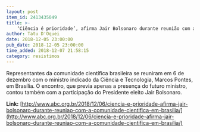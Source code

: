 ```yaml
---
layout: post
item_id: 2413435049
title: >-
    ‘Ciência é prioridade’, afirma Jair Bolsonaro durante reunião com a comunidade científica em Brasília
author: Tatu D'Oquei
date: 2018-12-05 23:00:00
pub_date: 2018-12-05 23:00:00
time_added: 2018-12-07 21:58:15
category: resistimos
---
```


Representantes da comunidade científica brasileira se reuniram em 6 de dezembro com o ministro indicado da Ciência e Tecnologia, Marcos Pontes, em Brasília. O encontro, que previa apenas a presença do futuro ministro, contou também com a participação do Presidente eleito Jair Bolsonaro.

**Link:** [http://www.abc.org.br/2018/12/06/ciencia-e-prioridade-afirma-jair-bolsonaro-durante-reuniao-com-a-comunidade-cientifica-em-brasilia/](http://www.abc.org.br/2018/12/06/ciencia-e-prioridade-afirma-jair-bolsonaro-durante-reuniao-com-a-comunidade-cientifica-em-brasilia/)

